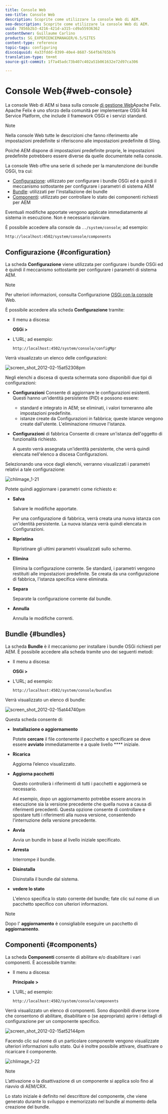 ```yaml
---
title: Console Web
seo-title: Console Web
description: Scoprite come utilizzare la console Web di AEM.
seo-description: Scoprite come utilizzare la console Web di AEM.
uuid: 7856b2b3-4216-421d-a315-cd9a55936362
contentOwner: Guillaume Carlino
products: SG_EXPERIENCEMANAGER/6.5/SITES
content-type: reference
topic-tags: configuring
discoiquuid: 4a33fddd-0399-40e4-8687-564fb6765b76
translation-type: tm+mt
source-git-commit: 1f7a45adc73b407c402a51b061632e72d97ca306

---
```



# Console Web{#web-console}

La console Web di AEM si basa sulla console [di gestione Web](https://felix.apache.org/documentation/subprojects/apache-felix-web-console.html)Apache Felix. Apache Felix è uno sforzo della comunità per implementare OSGi R4 Service Platform, che include il framework OSGi e i servizi standard.

>[!NOTE]
>
>Nella console Web tutte le descrizioni che fanno riferimento alle impostazioni predefinite si riferiscono alle impostazioni predefinite di Sling.
>
>Poiché AEM dispone di impostazioni predefinite proprie, le impostazioni predefinite potrebbero essere diverse da quelle documentate nella console.

La console Web offre una serie di schede per la manutenzione dei bundle OSGi, tra cui:

* [Configurazione](#configuration): utilizzato per configurare i bundle OSGi ed è quindi il meccanismo sottostante per configurare i parametri di sistema AEM
* [Bundle](#bundles): utilizzati per l&#39;installazione dei bundle
* [Componenti](#components): utilizzato per controllare lo stato dei componenti richiesti per AEM

Eventuali modifiche apportate vengono applicate immediatamente al sistema in esecuzione. Non è necessario riavviare.

È possibile accedere alla console da `../system/console`; ad esempio:

`http://localhost:4502/system/console/components`

## Configurazione {#configuration}

La scheda **Configurazione** viene utilizzata per configurare i bundle OSGi ed è quindi il meccanismo sottostante per configurare i parametri di sistema AEM.

>[!NOTE]
>
>Per ulteriori informazioni, consulta Configurazione [OSGi con la console](/help/sites-deploying/configuring-osgi.md) Web.

È possibile accedere alla scheda **Configurazione** tramite:

* Il menu a discesa:

   **OSGi >**

* L’URL; ad esempio:

   `http://localhost:4502/system/console/configMgr`

Verrà visualizzato un elenco delle configurazioni:

![screen_shot_2012-02-15at52308pm](assets/screen_shot_2012-02-15at52308pm.png)

Negli elenchi a discesa di questa schermata sono disponibili due tipi di configurazioni:

* **Configurazioni** Consente di aggiornare le configurazioni esistenti. Questi hanno un&#39;identità persistente (PID) e possono essere:

   * standard e integrato in AEM; se eliminati, i valori torneranno alle impostazioni predefinite.
   * istanze create da Configurazioni in fabbrica; queste istanze vengono create dall&#39;utente. L&#39;eliminazione rimuove l&#39;istanza.

* **Configurazioni** di fabbrica Consente di creare un&#39;istanza dell&#39;oggetto di funzionalità richiesto.

   A questo verrà assegnata un&#39;identità persistente, che verrà quindi elencata nell&#39;elenco a discesa Configurazioni.

Selezionando una voce dagli elenchi, verranno visualizzati i parametri relativi a tale configurazione:

![chlimage_1-21](assets/chlimage_1-21a.png)

Potete quindi aggiornare i parametri come richiesto e:

* **Salva**

   Salvare le modifiche apportate.

   Per una configurazione di fabbrica, verrà creata una nuova istanza con un&#39;identità persistente. La nuova istanza verrà quindi elencata in Configurazioni.

* **Ripristina**

   Ripristinare gli ultimi parametri visualizzati sullo schermo.

* **Elimina**

   Elimina la configurazione corrente. Se standard, i parametri vengono restituiti alle impostazioni predefinite. Se creata da una configurazione di fabbrica, l&#39;istanza specifica viene eliminata.

* **Separa**

   Separate la configurazione corrente dal bundle.

* **Annulla**

   Annulla le modifiche correnti.

## Bundle {#bundles}

La scheda **Bundle** è il meccanismo per installare i bundle OSGi richiesti per AEM. È possibile accedere alla scheda tramite uno dei seguenti metodi:

* Il menu a discesa:

   **OSGi >**

* L’URL; ad esempio:

   `http://localhost:4502/system/console/bundles`

Verrà visualizzato un elenco di bundle:

![screen_shot_2012-02-15at44740pm](assets/screen_shot_2012-02-15at44740pm.png)

Questa scheda consente di:

* **Installazione o aggiornamento**

   Potete **cercare** il file contenente il pacchetto e specificare se deve essere **avviato** immediatamente e a quale livello **** iniziale.

* **Ricarica**

   Aggiorna l’elenco visualizzato.

* **Aggiorna pacchetti**

   Questo controllerà i riferimenti di tutti i pacchetti e aggiornerà se necessario.

   Ad esempio, dopo un aggiornamento potrebbe essere ancora in esecuzione sia la versione precedente che quella nuova a causa di riferimenti precedenti. Questa opzione consente di controllare e spostare tutti i riferimenti alla nuova versione, consentendo l&#39;interruzione della versione precedente.

* **Avvia**

   Avvia un bundle in base al livello iniziale specificato.

* **Arresta**

   Interrompe il bundle.

* **Disinstalla**

   Disinstalla il bundle dal sistema.

* **vedere lo stato**

   L&#39;elenco specifica lo stato corrente del bundle; fate clic sul nome di un pacchetto specifico con ulteriori informazioni.

>[!NOTE]
>
>Dopo l&#39; **aggiornamento** è consigliabile eseguire un pacchetto di **aggiornamento**.

## Componenti {#components}

La scheda **Componenti** consente di abilitare e/o disabilitare i vari componenti. È accessibile tramite:

* Il menu a discesa:

   **Principale >**

* L’URL; ad esempio:

   `http://localhost:4502/system/console/components`

Verrà visualizzato un elenco di componenti. Sono disponibili diverse icone che consentono di abilitare, disabilitare o (se appropriato) aprire i dettagli di configurazione per un componente specifico.

![screen_shot_2012-02-15at52144pm](assets/screen_shot_2012-02-15at52144pm.png)

Facendo clic sul nome di un particolare componente vengono visualizzate ulteriori informazioni sullo stato. Qui è inoltre possibile attivare, disattivare o ricaricare il componente.

![chlimage_1-22](assets/chlimage_1-22a.png)

>[!NOTE]
>
>L’attivazione o la disattivazione di un componente si applica solo fino al riavvio di AEM/CRX.
>
>Lo stato iniziale è definito nel descrittore del componente, che viene generato durante lo sviluppo e memorizzato nel bundle al momento della creazione del bundle.

